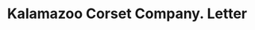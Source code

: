 ---
doi: 10.7916/D80V9QTH
date_other: '1904'
date_other_textual: '1904'
form: correspondence
genre:
- Letters (correspondence)
name:
- Kalamazoo Corset Company
object_in_context_url: https://biggert.cul.columbia.edu/items/view/ave_biggert_00634
subject_hierarchical_geographic:
- Kalamazoo, Michigan, United States
subject_name:
- Kalamazoo Corset Company
title: Kalamazoo Corset Company. Letter
sort_title: Kalamazoo Corset Company. Letter
call_number: ave_biggert_00634
coordinates:
- 42.29,-85.58583333333333
pid: ave_biggert_00634
identifiers: ave_biggert_00634
thumbnail: https://derivativo-3.library.columbia.edu/iiif/2/ldpd:343810/full/!256,256/0/native.jpg
permalink: /biggert/ave_biggert_00634/
layout: iiif-image-page
---